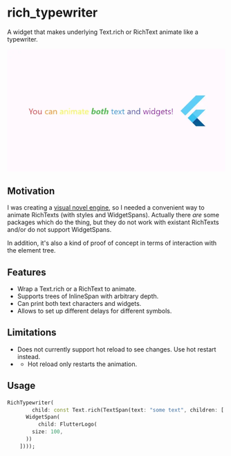 
# rich_typewriter

A widget that makes underlying Text.rich or RichText animate like a typewriter.

![Preview](rich_typewriter_preview.webp)

## Motivation
I was creating a [visual novel engine](https://pub.dev/packages/npdart),
so I needed a convenient way to animate RichTexts (with styles and WidgetSpans).
Actually there *are* some packages which do the thing, but they do not work with existant
RichTexts and/or do not support WidgetSpans.

In addition, it's also a kind of proof of concept in terms of interaction with the element tree. 

## Features

- Wrap a Text.rich or a RichText to animate.
- Supports trees of InlineSpan with arbitrary depth.
- Can print both text characters and widgets.
- Allows to set up different delays for different symbols.

## Limitations

- Does not currently support hot reload to see changes. Use hot restart instead.
- - Hot reload only restarts the animation.

## Usage

```dart
RichTypewriter(
        child: const Text.rich(TextSpan(text: "some text", children: [
      WidgetSpan(
          child: FlutterLogo(
        size: 100,
      ))
    ])));
```

